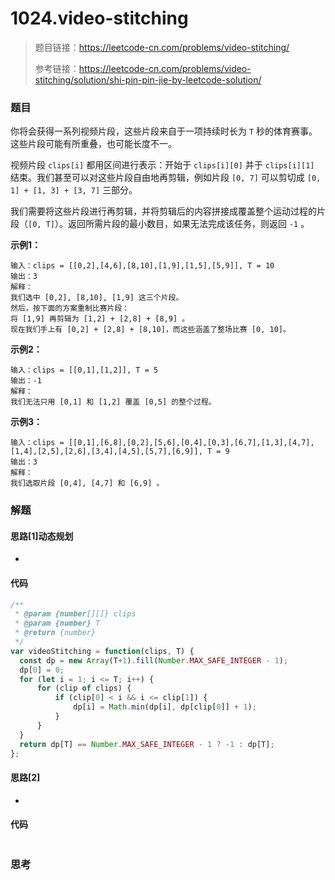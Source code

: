 # 1024.video-stitching

> 题目链接：https://leetcode-cn.com/problems/video-stitching/
>
> 参考链接：https://leetcode-cn.com/problems/video-stitching/solution/shi-pin-pin-jie-by-leetcode-solution/

### 题目

你将会获得一系列视频片段，这些片段来自于一项持续时长为 `T` 秒的体育赛事。这些片段可能有所重叠，也可能长度不一。

视频片段 `clips[i]` 都用区间进行表示：开始于 `clips[i][0]` 并于 `clips[i][1]` 结束。我们甚至可以对这些片段自由地再剪辑，例如片段 `[0, 7]` 可以剪切成 `[0, 1] + [1, 3] + [3, 7]` 三部分。

我们需要将这些片段进行再剪辑，并将剪辑后的内容拼接成覆盖整个运动过程的片段（`[0, T]`）。返回所需片段的最小数目，如果无法完成该任务，则返回 `-1` 。

**示例1：**

```
输入：clips = [[0,2],[4,6],[8,10],[1,9],[1,5],[5,9]], T = 10
输出：3
解释：
我们选中 [0,2], [8,10], [1,9] 这三个片段。
然后，按下面的方案重制比赛片段：
将 [1,9] 再剪辑为 [1,2] + [2,8] + [8,9] 。
现在我们手上有 [0,2] + [2,8] + [8,10]，而这些涵盖了整场比赛 [0, 10]。
```

**示例2：**

```
输入：clips = [[0,1],[1,2]], T = 5
输出：-1
解释：
我们无法只用 [0,1] 和 [1,2] 覆盖 [0,5] 的整个过程。
```

**示例3：**

```
输入：clips = [[0,1],[6,8],[0,2],[5,6],[0,4],[0,3],[6,7],[1,3],[4,7],[1,4],[2,5],[2,6],[3,4],[4,5],[5,7],[6,9]], T = 9
输出：3
解释： 
我们选取片段 [0,4], [4,7] 和 [6,9] 。
```



### 解题

#### 思路[1]动态规划

* 

#### 代码

```javascript
/**
 * @param {number[][]} clips
 * @param {number} T
 * @return {number}
 */
var videoStitching = function(clips, T) {
  const dp = new Array(T+1).fill(Number.MAX_SAFE_INTEGER - 1);
  dp[0] = 0;
  for (let i = 1; i <= T; i++) {
      for (clip of clips) {
          if (clip[0] < i && i <= clip[1]) {
              dp[i] = Math.min(dp[i], dp[clip[0]] + 1);
          }
      }
  }
  return dp[T] == Number.MAX_SAFE_INTEGER - 1 ? -1 : dp[T];
};
```

#### 思路[2]

* 

#### 代码

```javascript

```

#### 

### 思考